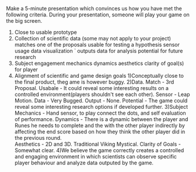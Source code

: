 Make a 5-minute presentation which convinces us how you have met the following criteria. During your presentation, someone will play your game on the big screen. 


1) Close to usable prototype
2) Collection of scientific data (some may not apply to your project)
   matches one of the proposals
    usable for testing a hypothesis
    sensor usage
    data visualization
`   outputs data for analysis
    potential for future research
3) Subject engagement
    mechanics
    dynamics
    aesthetics
    clarity of goal(s) for player
4) Alignment of scientific and game design goals
1)Conceptually close to the final product, theg ame is however buggy.
2)Data.
Match - 3rd Proposal.
Usabale - It could reveal some interesting results on a controlled environment(players shouldn't see each other).
Sensor - Leap Motion.
Data - Very Bugged.
Output - None.
Potential - The game could reveal some interesting research options if developed further.
3)Subject
Mechanics - Hand sensor, to play connect the dots, and self evaluation of performance.
Dynamics - There is a dynamic between the player and Runes he needs to complete and the with the other player indirectly by affecting the end score based on how they think the other player did in the previous round.  
Aesthetics - 2D and 3D. Traditional Viking Mystical. 
Clarity of Goals - Somewhat clear.
4)We believe the game correctly creates a controlled and engaging environment in which scientists can observe specific player behaviour and analyze data outputed by the game.

